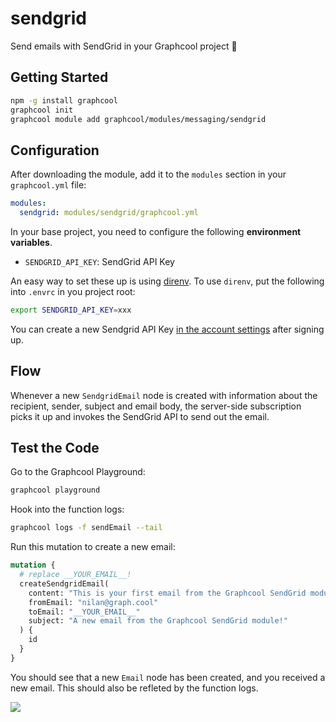 # sendgrid

Send emails with SendGrid in your Graphcool project 🎁

## Getting Started

```sh
npm -g install graphcool
graphcool init
graphcool module add graphcool/modules/messaging/sendgrid
```

## Configuration

After downloading the module, add it to the `modules` section in your `graphcool.yml` file:

```yaml
modules:
  sendgrid: modules/sendgrid/graphcool.yml
```

In your base project, you need to configure the following **environment variables**.

- `SENDGRID_API_KEY`: SendGrid API Key

An easy way to set these up is using [direnv](https://direnv.net/).
To use `direnv`, put the following into `.envrc` in you project root:

```sh
export SENDGRID_API_KEY=xxx
```

You can create a new Sendgrid API Key [in the account settings](https://app.sendgrid.com/settings/api_keys) after signing up.

## Flow

Whenever a new `SendgridEmail` node is created with information about the recipient, sender, subject and email body, the server-side subscription picks it up and invokes the SendGrid API to send out the email.

## Test the Code

Go to the Graphcool Playground:

```sh
graphcool playground
```

Hook into the function logs:

```sh
graphcool logs -f sendEmail --tail
```

Run this mutation to create a new email:

```graphql
mutation {
  # replace __YOUR_EMAIL__!
  createSendgridEmail(
    content: "This is your first email from the Graphcool SendGrid module!"
    fromEmail: "nilan@graph.cool"
    toEmail: "__YOUR_EMAIL__"
    subject: "A new email from the Graphcool SendGrid module!"
  ) {
    id
  }
}
```

You should see that a new `Email` node has been created, and you received a new email. This should also be refleted by the function logs.

![](http://i.imgur.com/5RHR6Ku.png)
